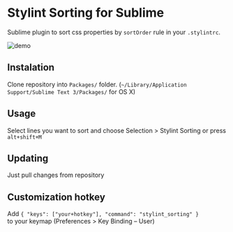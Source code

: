 # Stylint Sorting for Sublime
Sublime plugin to sort css properties by `sortOrder` rule in your `.stylintrc`.

![demo](http://s.csssr.ru/2016-02-21-1309-bvz3p1tkh3.gif)

## Instalation
Clone repository into `Packages/` folder. (`~/Library/Application Support/Sublime Text 3/Packages/` for OS X)

## Usage
Select lines you want to sort and choose
Selection > Stylint Sorting or press `alt+shift+M`

## Updating
Just pull changes from repository

## Customization hotkey
Add `{ "keys": ["your+hotkey"], "command": "stylint_sorting" }`  
to your keymap (Preferences > Key Binding – User)
